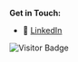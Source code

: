 **Get in Touch:**
- 🔗 [LinkedIn](https://www.linkedin.com/in/aidenstickney)


![Visitor Badge](https://visitor-badge.laobi.icu/badge?page_id=aidenstickney.aidenstickney)
